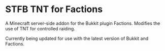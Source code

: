STFB TNT for Factions
=====================

A Minecraft server-side addon for the Bukkit plugin Factions. Modifies the use of TNT for controlled raiding.

Currently being updated for use with the latest version of Bukkit and Factions.

